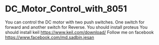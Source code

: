 # DC_Motor_Control_with_8051
You can control the DC motor with two push switches. One switch for forward and another switch for Reverse.
You should install proteus 
You should install keil https://www.keil.com/download/
Follow me on facebook https://www.facebook.com/md.sadbin.jesan
